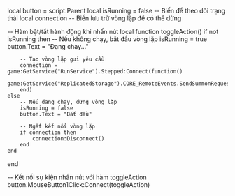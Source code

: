 local button = script.Parent
local isRunning = false  -- Biến để theo dõi trạng thái
local connection  -- Biến lưu trữ vòng lặp để có thể dừng

-- Hàm bật/tắt hành động khi nhấn nút
local function toggleAction()
    if not isRunning then
        -- Nếu không chạy, bắt đầu vòng lặp
        isRunning = true
        button.Text = "Đang chạy..."
        
        -- Tạo vòng lặp gửi yêu cầu
        connection = game:GetService("RunService").Stepped:Connect(function()
            game:GetService("ReplicatedStorage").CORE_RemoteEvents.SendSummonRequest:FireServer(5)
        end)
    else
        -- Nếu đang chạy, dừng vòng lặp
        isRunning = false
        button.Text = "Bắt đầu"
        
        -- Ngắt kết nối vòng lặp
        if connection then
            connection:Disconnect()
        end
    end
end

-- Kết nối sự kiện nhấn nút với hàm toggleAction
button.MouseButton1Click:Connect(toggleAction)
